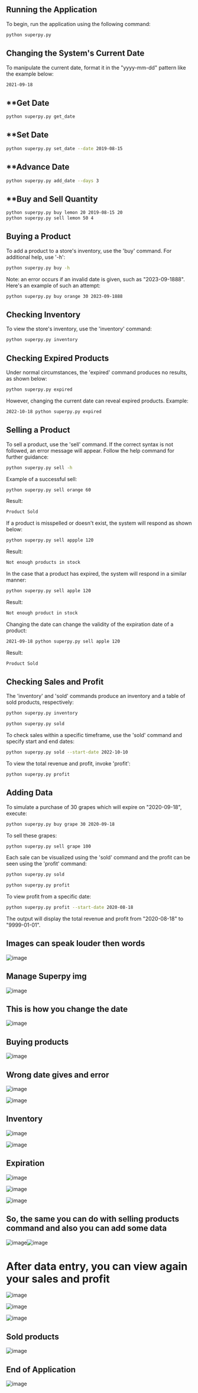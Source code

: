 
## **Running the Application**
To begin, run the application using the following command:
```bash
python superpy.py 
```

## **Changing the System's Current Date**
To manipulate the current date, format it in the "yyyy-mm-dd" pattern like the example below:

```bash
2021-09-18
```

## **Get Date
```bash
python superpy.py get_date
```

## **Set Date
```bash
python superpy.py set_date --date 2019-08-15
```
## **Advance Date 

```bash
python superpy.py add_date --days 3
```

## **Buy and Sell Quantity

```bash
python superpy.py buy lemon 20 2019-08-15 20
python superpy.py sell lemon 50 4
```

## **Buying a Product**
To add a product to a store's inventory, use the 'buy' command. For additional help, use '-h':

```bash
python superpy.py buy -h
```

Note: an error occurs if an invalid date is given, such as "2023-09-1888". Here's an example of such an attempt:

```bash
python superpy.py buy orange 30 2023-09-1888
```

## **Checking Inventory**
To view the store's inventory, use the 'inventory' command:

```bash
python superpy.py inventory
```

## **Checking Expired Products**
Under normal circumstances, the 'expired' command produces no results, as shown below:

```bash
python superpy.py expired
```

However, changing the current date can reveal expired products. Example:

```bash
2022-10-18 python superpy.py expired
```

## **Selling a Product**
To sell a product, use the 'sell' command. If the correct syntax is not followed, an error message will appear. Follow the help command for further guidance:

```bash
python superpy.py sell -h
```

Example of a successful sell:

```bash
python superpy.py sell orange 60
```

Result:

```bash
Product Sold
```

If a product is misspelled or doesn't exist, the system will respond as shown below:

```bash
python superpy.py sell appple 120
```
Result:
```bash
Not enough products in stock
```

In the case that a product has expired, the system will respond in a similar manner:

```bash
python superpy.py sell apple 120
```
Result:
```bash
Not enough product in stock
```

Changing the date can change the validity of the expiration date of a product:

```bash
2021-09-18 python superpy.py sell apple 120
```
Result:
```bash
Product Sold
```

## **Checking Sales and Profit**

The 'inventory' and 'sold' commands produce an inventory and a table of sold products, respectively:

```bash
python superpy.py inventory
```

```bash
python superpy.py sold
```

To check sales within a specific timeframe, use the 'sold' command and specify start and end dates:

```bash
python superpy.py sold --start-date 2022-10-10
```

To view the total revenue and profit, invoke 'profit':

```bash
python superpy.py profit
```

## **Adding Data**

To simulate a purchase of 30 grapes which will expire on "2020-09-18", execute:

```bash
python superpy.py buy grape 30 2020-09-18
```

To sell these grapes:

```bash
python superpy.py sell grape 100
```

Each sale can be visualized using the 'sold' command and the profit can be seen using the 'profit' command:

```bash
python superpy.py sold
```

```bash
python superpy.py profit
```

To view profit from a specific date:

```bash
python superpy.py profit --start-date 2020-08-18
```

The output will display the total revenue and profit from "2020-08-18" to "9999-01-01".

## **Images can speak louder then words**

![image](https://github.com/sndr157/Superpy11/assets/127830026/e9e24798-db76-4c20-ae32-058549e47655)


## **Manage Superpy img**

![image](https://github.com/sndr157/Superpy11/assets/127830026/94301e05-a0ea-4c47-8fca-d19a617c4663)


## **This is how you change the date**

![image](https://github.com/sndr157/Superpy11/assets/127830026/384c5c82-4d23-4b3c-88dc-8d246b149424)


## **Buying products**

![image](https://github.com/sndr157/Superpy11/assets/127830026/3629b913-328d-43f3-8f2b-7660d1d7e441)


## **Wrong date gives and error**

![image](https://github.com/sndr157/Superpy11/assets/127830026/a5e8206b-1d48-4a7b-be25-64ae8a76742a)

![image](https://github.com/sndr157/Superpy11/assets/127830026/a8a50009-a058-432f-b754-d45a6b8f3341)


## **Inventory**

![image](https://github.com/sndr157/Superpy11/assets/127830026/22addf8b-111e-4ae4-9c35-31cc84b98871)

![image](https://github.com/sndr157/Superpy11/assets/127830026/c2882026-3c09-4ea1-a0f1-45e322097575)


## **Expiration**

![image](https://github.com/sndr157/Superpy11/assets/127830026/fe2ea695-c8e9-4b54-a30b-cd2db60739f8)

![image](https://github.com/sndr157/Superpy11/assets/127830026/ec9ffcfb-889f-4799-9746-9323c8b6f7be)

![image](https://github.com/sndr157/Superpy11/assets/127830026/340703b7-c394-449e-8c35-f16db61a270b)


## **So, the same you can do with selling products command and also you can add some data**

![image](https://github.com/sndr157/Superpy11/assets/127830026/a783793f-fc00-4114-a927-ac665bc50053)![image](https://github.com/sndr157/Superpy11/assets/127830026/a783793f-fc00-4114-a927-ac665bc50053)

# **After data entry, you can view again your sales and profit**

![image](https://github.com/sndr157/Superpy11/assets/127830026/d3975b17-e880-4d16-95d1-42840db64b56)

![image](https://github.com/sndr157/Superpy11/assets/127830026/2e5858eb-3699-444d-9ba9-751848186273)

![image](https://github.com/sndr157/Superpy11/assets/127830026/201fdb08-1f24-4a52-8f96-0f1f01a9e75e)


## **Sold products** 

![image](https://github.com/sndr157/Superpy11/assets/127830026/e3cc17a5-3704-48fc-bb99-7ab0c55ea242)

## **End of Application**

![image](https://github.com/sndr157/Superpy11/assets/127830026/1844c5ae-22f3-47ef-a63c-ca5ee1ae2f81)






